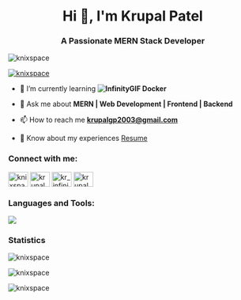 <h1 align="center">Hi 👋, I'm Krupal Patel</h1>
<h3 align="center">A Passionate MERN Stack Developer</h3>

<p align="left"> <img src="https://komarev.com/ghpvc/?username=knixspace&label=Profile%20views&color=0e75b6&style=flat" alt="knixspace" /> </p>

<p align="left"> <a href="https://twitter.com/knixspace" target="blank"><img src="https://img.shields.io/twitter/follow/knixspace?logo=twitter&style=for-the-badge" alt="knixspace" /></a> </p>

- 🌱 I’m currently learning **![InfinityGIF](https://github.com/KnixSpace/KnixSpace/assets/119075131/473de0d5-4a22-4d95-af6e-7a3b5352a2a0)
Docker**

- 💬 Ask me about **MERN | Web Development | Frontend | Backend**

- 📫 How to reach me **krupalgp2003@gmail.com**

- 📄 Know about my experiences [Resume](https://docs.google.com/document/d/143ORChNaT2SVu7ViyUtOdtF_xqZK301YUSZe3e6S5Nw/edit?usp=sharing)

<h3 align="left">Connect with me:</h3>
<p align="left">
<a href="https://twitter.com/knixspace" target="blank"><img align="center" src="https://raw.githubusercontent.com/rahuldkjain/github-profile-readme-generator/master/src/images/icons/Social/twitter.svg" alt="knixspace" height="30" width="40" /></a>
<a href="https://linkedin.com/in/krupal patel" target="blank"><img align="center" src="https://raw.githubusercontent.com/rahuldkjain/github-profile-readme-generator/master/src/images/icons/Social/linked-in-alt.svg" alt="krupal patel" height="30" width="40" /></a>
<a href="https://instagram.com/kr_infinix" target="blank"><img align="center" src="https://raw.githubusercontent.com/rahuldkjain/github-profile-readme-generator/master/src/images/icons/Social/instagram.svg" alt="kr_infinix" height="30" width="40" /></a>
<a href="https://www.hackerrank.com/krupalgp2003" target="blank"><img align="center" src="https://raw.githubusercontent.com/rahuldkjain/github-profile-readme-generator/master/src/images/icons/Social/hackerrank.svg" alt="krupalgp2003" height="30" width="40" /></a>
</p>

<h3 align="left">Languages and Tools:</h3>

<a href="https://skillicons.dev" margin-bottom=20px>
  <img src="https://skillicons.dev/icons?i=c,cpp,java,html,css,js,bootstrap,mongodb,express,react,nodejs,redux,redis,jest,vite,postman,md,vscode,git,github,figma,blender,ae,ps,pr,ai&perline=10" />
</a>

<h3 align="left">Statistics</h3>

<p><img src="https://github-readme-stats.vercel.app/api/top-langs?username=knixspace&show_icons=true&locale=en&layout=compact" alt="knixspace" /></p>

<p><img src="https://github-readme-stats.vercel.app/api?username=knixspace&show_icons=true&locale=en" alt="knixspace" /></p>

<p><img src="https://github-readme-streak-stats.herokuapp.com/?user=knixspace&" alt="knixspace" /></p>
